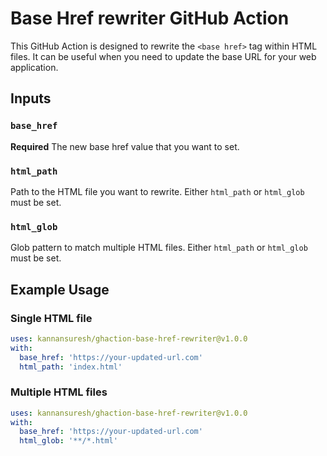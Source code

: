 # Base Href rewriter GitHub Action

This GitHub Action is designed to rewrite the `<base href>` tag within HTML files. It can be useful when you need to update the base URL for your web application.

## Inputs

### `base_href`

**Required** The new base href value that you want to set.

### `html_path`

Path to the HTML file you want to rewrite. Either `html_path` or `html_glob` must be set.

### `html_glob`

Glob pattern to match multiple HTML files. Either `html_path` or `html_glob` must be set.

## Example Usage

### Single HTML file

```yaml
uses: kannansuresh/ghaction-base-href-rewriter@v1.0.0
with:
  base_href: 'https://your-updated-url.com'
  html_path: 'index.html'
```

### Multiple HTML files

```yaml
uses: kannansuresh/ghaction-base-href-rewriter@v1.0.0
with:
  base_href: 'https://your-updated-url.com'
  html_glob: '**/*.html'
```

